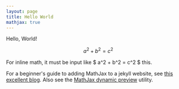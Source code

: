 ```yaml
---
layout: page
title: Hello World
mathjax: true
---
```


Hello, World!

$$ a^2 + b^2 = c^2 $$

For inline math, it must be input like $ a^2 + b^2 = c^2 $ this.

For a beginner's guide to adding MathJax to a jekyll website, see [this excellent blog](http://www.gastonsanchez.com/visually-enforced/opinion/2014/02/16/Mathjax-with-jekyll/).
Also see the [MathJax dynamic preview](https://cdn.rawgit.com/mathjax/MathJax/2.7.1/test/sample-dynamic-2.html) utility.

